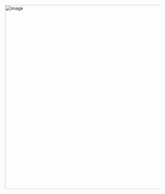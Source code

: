 <img width="601" alt="image" src="https://user-images.githubusercontent.com/95061534/192832084-994640bf-f578-472b-9787-2834024ccbfc.png">
